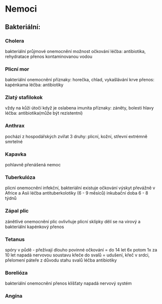 # Nemoci
## Bakteriální:
### Cholera
bakteriální průjmové onemocnění
možnost očkování
léčba: antibiotika, rehydratace
přenos kontaminovanou vodou
### Plicní mor
bakteriální onemocnění
příznaky: horečka, chlad, vykašlávání krve
přenos: kapénkama
léčba: antibiotiky
### Zlatý stafilokok
vždy na kůži
útočí když je oslabena imunita
příznaky: záněty, bolesti hlavy
léčba: antibiotika(může být rezistentní)
### Anthrax
pochází z hospodářských zvířat
3 druhy: plicní, kožní, střevní
extrémně smrtelné
### Kapavka
pohlavně přenášená nemoc
### Tuberkulóza
plicní onemocnění
infekční, bakteriální
existuje očkování
výskyt převážně v Africe a Asii
léčba antituberkolotiky (6 - 9 měsíců)
inkubační doba 6 - 8 týdnů
### Zápal plic
zánětlivé onemocnění plic
ovlivňuje plicní sklípky
dělí se na virový a bakteriální
kapénkový přenos
### Tetanus
spóry v půdě - přežívají dlouho
povinné očkování = do 14 let 6x potom 1x za 10 let
napadá nervovou soustavu
křeče do svalů = udušení, křeč v srdci, přelomení páteře z důvodu stahu svalů
léčba antibiotiky
### Borelióza
bakteriální onemocnění
přenos klíšťaty
napadá nervový systém
### Angína

